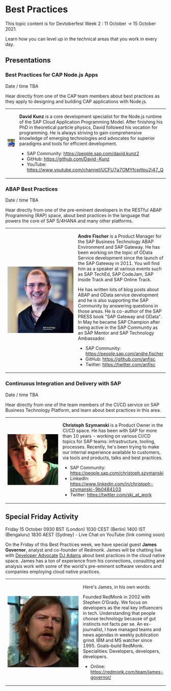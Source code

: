 # Best Practices

This topic content is for Devtoberfest Week 2 : 11 October → 15 October 2021.

Learn how you can level up in the technical areas that you work in every day.

## Presentations

### Best Practices for CAP Node.js Apps

Date / time TBA

Hear directly from one of the CAP team members about best practices as they apply to designing and building CAP applications with Node.js.

<table border="0px" width="100%">
<tr>
<td width="270"><img src="../../images/250/DavidKunz.jpg"> </td>
<td><p><b>David Kunz</b> is a core development specialist for the Node.js runtime of the SAP Cloud Application Programming Model. After finishing his PhD in theoretical particle physics, David followed his vocation for programming. He is always striving to gain comprehensive knowledge of emerging technologies and advocates for superior paradigms and tools for efficient development.
</p>
<ul>
<li>SAP Community: <a href="https://people.sap.com/david.kunz2">https://people.sap.com/david.kunz2</a></li>
<li>GitHub: <a href="https://github.com/David-Kunz">https://github.com/David-Kunz</a></li>
<li>YouTube: <a href="https://www.youtube.com/channel/UCFU7a7OMYfcpjtIpu2j47_Q">https://www.youtube.com/channel/UCFU7a7OMYfcpjtIpu2j47_Q</a></li>
</ul>
</td>
</tr>
</table>

### ABAP Best Practices

Date / time TBA

Hear directly from one of the pre-eminent developers in the RESTful ABAP Programming (RAP) space, about best practices in the language that powers the core of SAP S/4HANA and many other platforms.

<table border="0px" width="100%">
<tr>
<td width="270"><img src="../../images/250/AndreFischer.png"> </td>
<td><p><b>Andre Fischer</b> is a Product Manager for the SAP Business Technology ABAP Environment and SAP Gateway. He has been working on the topic of OData Service development since the launch of the SAP Gateway in 2011. You will find him as a speaker at various events such as SAP TechEd, SAP CodeJam, SAP Inside Track and SAP Online Track. 
  
He has written lots of blog posts about ABAP and OData service development and he is also supporting the SAP Community by answering questions in those areas. He is co-author of the SAP PRESS book "SAP Gateway and OData". In May he became SAP Champion after being active in the SAP Community as an SAP Mentor and SAP Technology Ambassador.
</p>
<ul>
<li>SAP Community: <a href="https://people.sap.com/andre.fischer">https://people.sap.com/andre.fischer</a></li>
<li>GitHub: <a href="https://github.com/David-Kunz">https://github.com/anfisc</a></li>
<li>Twitter: <a href="https://twitter.com/anfisc">https://twitter.com/anfisc</a></li>
</ul>
</td>
</tr>
</table>

### Continuous Integration and Delivery with SAP

Date / time TBA

Hear directly from one of the team members of the CI/CD service on SAP Business Technology Platform, and learn about best practices in this area.

<table border="0px" width="100%">
<tr>
<td width="270"><img src="../../images/250/ChristophSzymanski.jpg"> </td>
<td><p><b>Christoph Szymanski</b> is a Product Owner in the CI/CD space. He has been with SAP for more than 10 years - working on various CI/CD topics for SAP teams: infrastructure, tooling, processes. Recently, he's been trying to make our internal experience available to customers, via tools and products, talks and best practices.
</p>
<ul>
<li>SAP Community: <a href="https://people.sap.com/christoph.szymanski">https://people.sap.com/christoph.szymanski</a></li>
<li>LinkedIn: <a href="https://www.linkedin.com/in/christoph-szymanski-9b0484103">https://www.linkedin.com/in/christoph-szymanski-9b0484103</a></li>
<li>Twitter: <a href="https://twitter.com/ski_at_work">https://twitter.com/ski_at_work</a></li>
</ul>
</td>
</tr>
</table>

## Special Friday Activity

Friday 15 October 0930 BST (London) 1030 CEST (Berlin) 1400 IST (Bengaluru) 1830 AEST (Sydney) - Live Chat on YouTube (link coming soon)

On the Friday of this Best Practices week, we have special guest <b>James Governor</b>, analyst and co-founder of Redmonk. James will be chatting live with [Developer Advocate](https://developers.sap.com/developer-advocates.html) [DJ Adams](https://github.com/qmacro) about best practices in the cloud native space. James has a ton of experience from his connections, consulting and analysis work with some of the world's pre-eminent software vendors and companies employing cloud native practices.

<table border="0px" width="100%">
<tr>
<td width="270"><img src="../../images/250/JamesGovernor.jpg"> </td>
<td><p>Here's James, in his own words:</p><p>Founded RedMonk in 2002 with Stephen O’Grady. We focus on developers as the real key influencers in tech. Understanding that people choose technology because of gut instincts not facts per se. An ex-journalist, I have managed teams and news agendas in weekly publication grind. IBM and MS watcher since 1995. Goals–build RedMonk. Specialities: Developers, developers, developers.</p>
<ul>
<li>Online: <a href="https://redmonk.com/team/james-governor/">https://redmonk.com/team/james-governor/</a></li>
</ul>
</td>
</tr>
</table>
